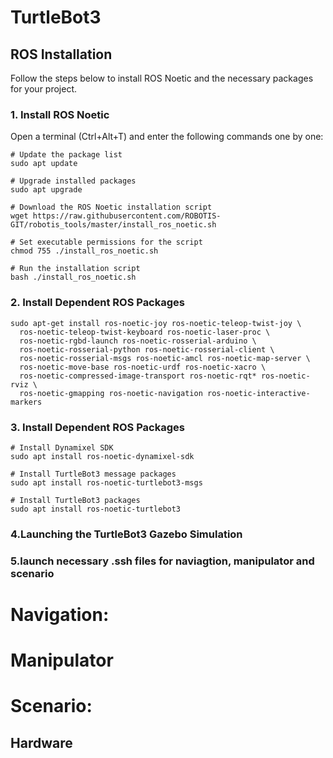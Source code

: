 # TurtleBot3

## ROS Installation

Follow the steps below to install ROS Noetic and the necessary packages for your project.

### 1. Install ROS Noetic

Open a terminal (Ctrl+Alt+T) and enter the following commands one by one:
```
# Update the package list
sudo apt update

# Upgrade installed packages
sudo apt upgrade

# Download the ROS Noetic installation script
wget https://raw.githubusercontent.com/ROBOTIS-GIT/robotis_tools/master/install_ros_noetic.sh

# Set executable permissions for the script
chmod 755 ./install_ros_noetic.sh

# Run the installation script
bash ./install_ros_noetic.sh
```
### 2. Install Dependent ROS Packages
```
sudo apt-get install ros-noetic-joy ros-noetic-teleop-twist-joy \
  ros-noetic-teleop-twist-keyboard ros-noetic-laser-proc \
  ros-noetic-rgbd-launch ros-noetic-rosserial-arduino \
  ros-noetic-rosserial-python ros-noetic-rosserial-client \
  ros-noetic-rosserial-msgs ros-noetic-amcl ros-noetic-map-server \
  ros-noetic-move-base ros-noetic-urdf ros-noetic-xacro \
  ros-noetic-compressed-image-transport ros-noetic-rqt* ros-noetic-rviz \
  ros-noetic-gmapping ros-noetic-navigation ros-noetic-interactive-markers
```

### 3. Install Dependent ROS Packages
```
# Install Dynamixel SDK
sudo apt install ros-noetic-dynamixel-sdk

# Install TurtleBot3 message packages
sudo apt install ros-noetic-turtlebot3-msgs

# Install TurtleBot3 packages
sudo apt install ros-noetic-turtlebot3
```
### 4.Launching the TurtleBot3 Gazebo Simulation

### 5.launch necessary .ssh files for naviagtion, manipulator and scenario
# Navigation:

# Manipulator

# Scenario:

## Hardware 
